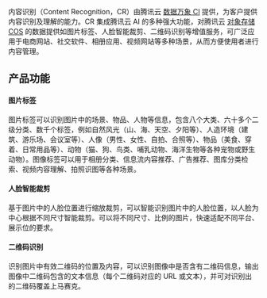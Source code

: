 内容识别（Content Recognition，CR）由腾讯云 [数据万象 CI](https://cloud.tencent.com/document/product/460) 提供，为客户提供内容识别及理解的能力。CR 集成腾讯云 AI 的多种强大功能，对腾讯云 [对象存储 COS](https://cloud.tencent.com/document/product/436) 的数据提供如图片标签、人脸智能裁剪、二维码识别等增值服务，可广泛应用于电商网站、社交软件、相册应用、视频网站等多种场景，从而方便使用者进行内容管理。

## 产品功能

#### 图片标签
图片标签可以识别图片中的场景、物品、人物等信息，包含八个大类、六十多个二级分类、数千个标签，例如自然风光（山、海、天空、夕阳等）、人造环境（建筑、游乐场、会议室等）、人像（男性、女性、自拍、合照等）、物品（美食、穿着、日常用品等）、动物（猫、狗、鸟类、哺乳动物、海洋生物等各种宠物或野生动物）。图像标签可以用于相册分类、信息流内容推荐、广告推荐、图库分类检索、视频内容理解、拍照识图等各种场景。

#### 人脸智能裁剪
基于图片中的人脸位置进行缩放裁剪，可以智能识别图片中的人脸位置，以人脸为中心根据不同尺寸智能裁剪。可以将不同尺寸、比例的图片，快速适配不同平台、展示位的要求。


#### 二维码识别
识别图片中有效二维码的位置及内容，可以识别图像中是否含有二维码信息，输出图像中二维码包含的文本信息（每个二维码对应的 URL 或文本），并可对识别出的二维码覆盖上马赛克。
